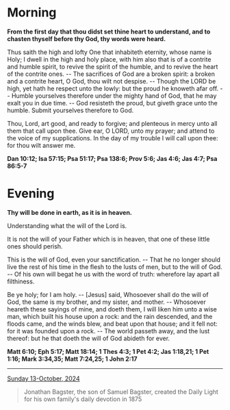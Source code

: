 # Morning

**From the first day that thou didst set thine heart to understand, and to chasten thyself before thy God, thy words were heard.**
 
Thus saith the high and lofty One that inhabiteth eternity, whose name is Holy; I dwell in the high and holy place, with him also that is of a contrite and humble spirit, to revive the spirit of the humble, and to revive the heart of the contrite ones. -- The sacrifices of God are a broken spirit: a broken and a contrite heart, O God, thou wilt not despise. -- Though the LORD be high, yet hath he respect unto the lowly: but the proud he knoweth afar off. -- Humble yourselves therefore under the mighty hand of God, that he may exalt you in due time. -- God resisteth the proud, but giveth grace unto the humble. Submit yourselves therefore to God.
 
Thou, Lord, art good, and ready to forgive; and plenteous in mercy unto all them that call upon thee. Give ear, O LORD, unto my prayer; and attend to the voice of my supplications. In the day of my trouble I will call upon thee: for thou wilt answer me.  

**Dan 10:12; Isa 57:15; Psa 51:17; Psa 138:6; Prov 5:6; Jas 4:6; Jas 4:7; Psa 86:5-7**

# Evening

**Thy will be done in earth, as it is in heaven.**
 
Understanding what the will of the Lord is.
 
It is not the will of your Father which is in heaven, that one of these little ones should perish.
 
This is the will of God, even your sanctification. -- That he no longer should live the rest of his time in the flesh to the lusts of men, but to the will of God. -- Of his own will begat he us with the word of truth: wherefore lay apart all filthiness.
 
Be ye holy; for I am holy. -- [Jesus] said, Whosoever shall do the will of God, the same is my brother, and my sister, and mother. -- Whosoever heareth these sayings of mine, and doeth them, I will liken him unto a wise man, which built his house upon a rock: and the rain descended, and the floods came, and the winds blew, and beat upon that house; and it fell not: for it was founded upon a rock. -- The world passeth away, and the lust thereof: but he that doeth the will of God abideth for ever.  

**Matt 6:10; Eph 5:17; Matt 18:14; 1 Thes 4:3; 1 Pet 4:2; Jas 1:18,21; 1 Pet 1:16; Mark 3:34,35; Matt 7:24,25; 1 John 2:17**

---

[Sunday 13-October, 2024](https://t.me/s/daily_light)

> Jonathan Bagster, the son of Samuel Bagster, created the Daily Light for his own family's daily devotion in 1875

